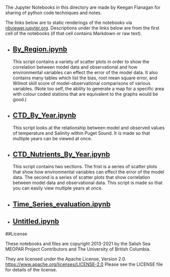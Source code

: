 The Jupyter Notebooks in this directory are made by Keegan Flanagan
for sharing of python code techniques and notes.

The links below are to static renderings of the notebooks via
[nbviewer.jupyter.org](https://nbviewer.jupyter.org/).
Descriptions under the links below are from the first cell of the notebooks
(if that cell contains Markdown or raw text).

* ## [By_Region.ipynb](https://nbviewer.jupyter.org/github/SalishSeaCast/analysis-keegan/blob/master/notebooks/Evaluations/By_Region.ipynb)  
    
    This script contains a variety of scatter plots in order to show the correlation between model data and observational and how environmental variables can effect the error of the model data. It also contains many tables which list the bias, root mean square error, and Wilmot skill score of model-observational comparisons of various variables. (Note too self, the ability to generate a map for a specific area with colour coded stations that are equivalent to the graphs would be good.) 

* ## [CTD_By_Year.ipynb](https://nbviewer.jupyter.org/github/SalishSeaCast/analysis-keegan/blob/master/notebooks/Evaluations/CTD_By_Year.ipynb)  
    
    This script looks at the relationship between model and observed values of temperature and Salinity within Puget Sound. It is made so that multiple years can be viewed at once. 

* ## [CTD_Nutrients_By_Year.ipynb](https://nbviewer.jupyter.org/github/SalishSeaCast/analysis-keegan/blob/master/notebooks/Evaluations/CTD_Nutrients_By_Year.ipynb)  
    
    This script contains two sections. The frist is a series of scatter plots that show how environmental variables can effect the error of the model data. The second is a series of scatter plots that show correlation between model data and observational data. This script is made so that you can easily view multiple years at once.

* ## [Time_Series_evaluation.ipynb](https://nbviewer.jupyter.org/github/SalishSeaCast/analysis-keegan/blob/master/notebooks/Evaluations/Time_Series_evaluation.ipynb)  
    
* ## [Untitled.ipynb](https://nbviewer.jupyter.org/github/SalishSeaCast/analysis-keegan/blob/master/notebooks/Evaluations/Untitled.ipynb)  
    

##License

These notebooks and files are copyright 2013-2021
by the Salish Sea MEOPAR Project Contributors
and The University of British Columbia.

They are licensed under the Apache License, Version 2.0.
https://www.apache.org/licenses/LICENSE-2.0
Please see the LICENSE file for details of the license.
